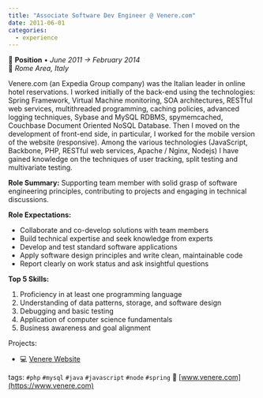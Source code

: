 ```yaml
---
title: "Associate Software Dev Engineer @ Venere.com"
date: 2011-06-01
categories:
  - experience
---
```

💼 **Position** • _June 2011 → February 2014_  
📍 _Rome Area, Italy_

Venere.com (an Expedia Group company) was the Italian leader in online hotel reservations.
I worked initially of the back-end using the technologies: Spring Framework, Virtual Machine monitoring, SOA architectures, RESTful web services, multithreaded programming, caching policies, advanced logging techniques, Sybase and MySQL RDBMS, spymemcached, Couchbase Document Oriented NoSQL Database.
Then I moved on the development of front-end side, in particular, I worked for the mobile version of the website (responsive). Among the various technologies (JavaScript, Backbone, PHP, RESTful web services, Apache / Nginx, Nodejs) I have gained knowledge on the techniques of user tracking, split testing and multivariate testing.

**Role Summary:**
Supporting team member with solid grasp of software engineering principles, contributing to projects and engaging in technical discussions.

**Role Expectations:**
- Collaborate and co-develop solutions with team members
- Build technical expertise and seek knowledge from experts
- Develop and test standard software applications
- Apply software design principles and write clean, maintainable code
- Report clearly on work status and ask insightful questions

**Top 5 Skills:**
1. Proficiency in at least one programming language
2. Understanding of data patterns, storage, and software design
3. Debugging and basic testing
4. Application of computer science fundamentals
5. Business awareness and goal alignment

Projects:
* 💻 [Venere Website](/projects/venere-website/overview/)

tags: `#php` `#mysql` `#java` `#javascript` `#node` `#spring`
🔗 [www.venere.com](https://www.venere.com)
